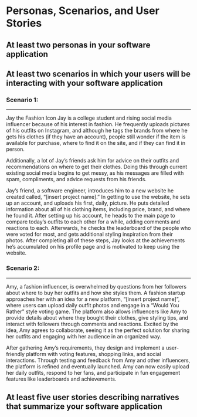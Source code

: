 # Personas, Scenarios, and User Stories


## At least two personas in your software application

## At least two scenarios in which your users will be interacting with your software application

### Scenario 1:
---------------------
Jay the Fashion Icon
Jay is a college student and rising social media influencer because of his interest in fashion. He frequently uploads pictures of his outfits on Instagram, and although he tags the brands from where he gets his clothes (if they have an account), people still wonder if the item is available for purchase, where to find it on the site, and if they can find it in person. 

Additionally, a lot of Jay’s friends ask him for advice on their outfits and recommendations on where to get their clothes. Doing this through current existing social media begins to get messy, as his messages are filled with spam, compliments, and advice requests from his friends. 

Jay’s friend, a software engineer, introduces him to a new website he created called, “[insert project name].” In getting to use the website, he sets up an account, and uploads his first, daily, picture. He puts detailed information about all of his clothing items, including price, brand, and where he found it. After setting up his account, he heads to the main page to compare today’s outfits to each other for a while, adding comments and reactions to each. Afterwards, he checks the leaderboard of the people who were voted for most, and gets additional styling inspiration from their photos. After completing all of these steps, Jay looks at the achievements he’s accumulated on his profile page and is motivated to keep using the website.


### Scenario 2:
---------------------
Amy, a fashion influencer, is overwhelmed by questions from her followers about where to buy her outfits and how she styles them. A fashion startup approaches her with an idea for a new platform, “[insert project name]”, where users can upload daily outfit photos and engage in a “Would You Rather” style voting game. The platform also allows influencers like Amy to provide details about where they bought their clothes, give styling tips, and interact with followers through comments and reactions. Excited by the idea, Amy agrees to collaborate, seeing it as the perfect solution for sharing her outfits and engaging with her audience in an organized way.

After gathering Amy’s requirements, they design and implement a user-friendly platform with voting features, shopping links, and social interactions. Through testing and feedback from Amy and other influencers, the platform is refined and eventually launched. Amy can now easily upload her daily outfits, respond to her fans, and participate in fun engagement features like leaderboards and achievements.


## At least five user stories describing narratives that summarize your software application
